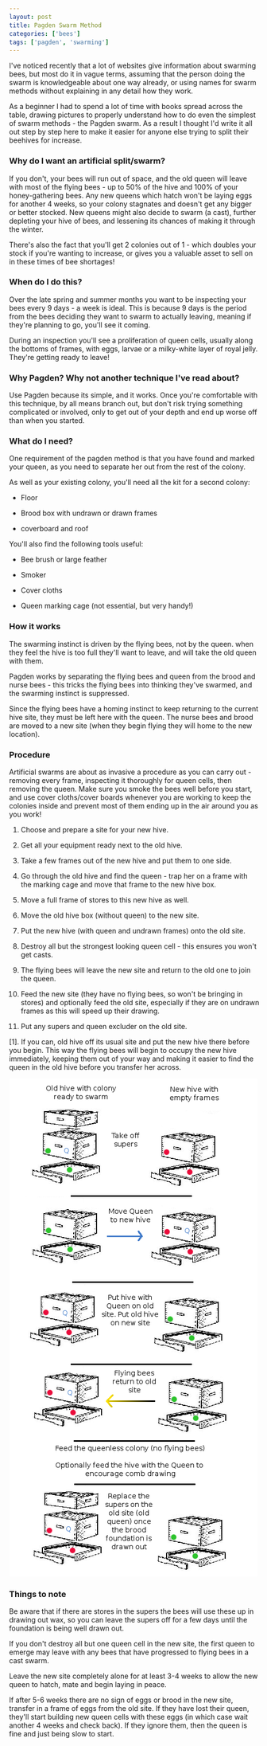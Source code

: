 ```yaml
---
layout: post
title: Pagden Swarm Method
categories: ['bees']
tags: ['pagden', 'swarming']
---
```


I've noticed recently that a lot of websites give information about swarming bees, but most do it in vague terms, assuming that the person doing the swarm is knowledgeable about one way already, or using names for swarm methods without explaining in any detail how they work.  
  
As a beginner I had to spend a lot of time with books spread across the table, drawing pictures to properly understand how to do even the simplest of swarm methods - the Pagden swarm. As a result I thought I'd write it all out step by step here to make it easier for anyone else trying to split their beehives for increase.  
  


### Why do I want an artificial split/swarm?

  
  
If you don't, your bees will run out of space, and the old queen will leave with most of the flying bees - up to 50% of the hive and 100% of your honey-gathering bees. Any new queens which hatch won't be laying eggs for another 4 weeks, so your colony stagnates and doesn't get any bigger or better stocked. New queens might also decide to swarm (a cast), further depleting your hive of bees, and lessening its chances of making it through the winter.  
  
There's also the fact that you'll get 2 colonies out of 1 - which doubles your stock if you're wanting to increase, or gives you a valuable asset to sell on in these times of bee shortages!  
  


### When do I do this?

  
  
Over the late spring and summer months you want to be inspecting your bees every 9 days - a week is ideal. This is because 9 days is the period from the bees deciding they want to swarm to actually leaving, meaning if they're planning to go, you'll see it coming.  
  
During an inspection you'll see a proliferation of queen cells, usually along the bottoms of frames, with eggs, larvae or a milky-white layer of royal jelly. They're getting ready to leave!  
  


### Why Pagden? Why not another technique I've read about?

  
  
Use Pagden because its simple, and it works. Once you're comfortable with this technique, by all means branch out, but don't risk trying something complicated or involved, only to get out of your depth and end up worse off than when you started.  
  


### What do I need?

  
  
One requirement of the pagden method is that you have found and marked your queen, as you need to separate her out from the rest of the colony.  
  
As well as your existing colony, you'll need all the kit for a second colony:  
  


  

  * Floor
  

  * Brood box with undrawn or drawn frames
  

  * coverboard and roof
  

  
  
You'll also find the following tools useful:  
  


  

  * Bee brush or large feather
  

  * Smoker
  

  * Cover cloths
  

  * Queen marking cage (not essential, but very handy!)
  

  


### How it works

  
  
The swarming instinct is driven by the flying bees, not by the queen. when they feel the hive is too full they'll want to leave, and will take the old queen with them.  
  
Pagden works by separating the flying bees and queen from the brood and nurse bees - this tricks the flying bees into thinking they've swarmed, and the swarming instinct is suppressed.  
  
Since the flying bees have a homing instinct to keep returning to the current hive site, they must be left here with the queen. The nurse bees and brood are moved to a new site (when they begin flying they will home to the new location).  
  


### Procedure

  
  
Artificial swarms are about as invasive a procedure as you can carry out - removing every frame, inspecting it thoroughly for queen cells, then removing the queen. Make sure you smoke the bees well before you start, and use cover cloths/cover boards whenever you are working to keep the colonies inside and prevent most of them ending up in the air around you as you work!  
  


  

  1. Choose and prepare a site for your new hive.
  

  2. Get all your equipment ready next to the old hive.
  

  3. Take a few frames out of the new hive and put them to one side.
  

  4. Go through the old hive and find the queen - trap her on a frame with the marking cage and move that frame to the new hive box.
  

  5. Move a full frame of stores to this new hive as well.
  

  6. Move the old hive box (without queen) to the new site.
  

  7. Put the new hive (with queen and undrawn frames) onto the old site.
  

  8. Destroy all but the strongest looking queen cell - this ensures you won't get casts.
  

  9. The flying bees will leave the new site and return to the old one to join the queen.
  

  10. Feed the new site (they have no flying bees, so won't be bringing in stores) and optionally feed the old site, especially if they are on undrawn frames as this will speed up their drawing.
  

  11. Put any supers and queen excluder on the old site.
  

  
[1]. If you can, old hive off its usual site and put the new hive there before you begin. This way the flying bees will begin to occupy the new hive immediately, keeping them out of your way and making it easier to find the queen in the old hive before you transfer her across.  
  
![Pagden Swarm Method](/assets/media/images/2010/07/pagden-swarm.png)  


### Things to note

  
  
Be aware that if there are stores in the supers the bees will use these up in drawing out wax, so you can leave the supers off for a few days until the foundation is being well drawn out.  
  
If you don't destroy all but one queen cell in the new site, the first queen to emerge may leave with any bees that have progressed to flying bees in a cast swarm.  
  
Leave the new site completely alone for at least 3-4 weeks to allow the new queen to hatch, mate and begin laying in peace.  
  
If after 5-6 weeks there are no sign of eggs or brood in the new site, transfer in a frame of eggs from the old site. If they have lost their queen, they'll start building new queen cells with these eggs (in which case wait another 4 weeks and check back). If they ignore them, then the queen is fine and just being slow to start.  


